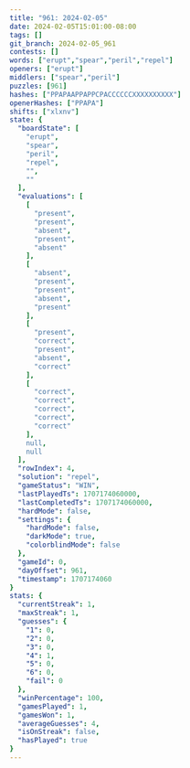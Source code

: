 ```yaml
---
title: "961: 2024-02-05"
date: 2024-02-05T15:01:00-08:00
tags: []
git_branch: 2024-02-05_961
contests: []
words: ["erupt","spear","peril","repel"]
openers: ["erupt"]
middlers: ["spear","peril"]
puzzles: [961]
hashes: ["PPAPAAPPAPPCPACCCCCCXXXXXXXXXX"]
openerHashes: ["PPAPA"]
shifts: ["xlxnv"]
state: {
  "boardState": [
    "erupt",
    "spear",
    "peril",
    "repel",
    "",
    ""
  ],
  "evaluations": [
    [
      "present",
      "present",
      "absent",
      "present",
      "absent"
    ],
    [
      "absent",
      "present",
      "present",
      "absent",
      "present"
    ],
    [
      "present",
      "correct",
      "present",
      "absent",
      "correct"
    ],
    [
      "correct",
      "correct",
      "correct",
      "correct",
      "correct"
    ],
    null,
    null
  ],
  "rowIndex": 4,
  "solution": "repel",
  "gameStatus": "WIN",
  "lastPlayedTs": 1707174060000,
  "lastCompletedTs": 1707174060000,
  "hardMode": false,
  "settings": {
    "hardMode": false,
    "darkMode": true,
    "colorblindMode": false
  },
  "gameId": 0,
  "dayOffset": 961,
  "timestamp": 1707174060
}
stats: {
  "currentStreak": 1,
  "maxStreak": 1,
  "guesses": {
    "1": 0,
    "2": 0,
    "3": 0,
    "4": 1,
    "5": 0,
    "6": 0,
    "fail": 0
  },
  "winPercentage": 100,
  "gamesPlayed": 1,
  "gamesWon": 1,
  "averageGuesses": 4,
  "isOnStreak": false,
  "hasPlayed": true
}
---
```

<!-- more -->
